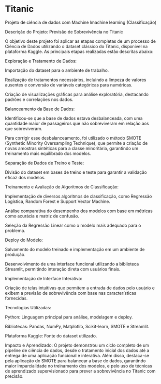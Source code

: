 # Titanic
Projeto de  ciência de dados com Machine lmachine learning (Classificação)

Descrição do Projeto: Previsão de Sobrevivência no Titanic

O objetivo deste projeto foi aplicar as etapas completas de um processo de Ciência de Dados utilizando o dataset clássico do Titanic, disponível na plataforma Kaggle. As principais etapas realizadas estão descritas abaixo:

Exploração e Tratamento de Dados:

Importação do dataset para o ambiente de trabalho.

Realização de tratamentos necessários, incluindo a limpeza de valores ausentes e conversão de variáveis categóricas para numéricas.

Criação de visualizações gráficas para análise exploratória, destacando padrões e correlações nos dados.

Balanceamento da Base de Dados:

Identificou-se que a base de dados estava desbalanceada, com uma quantidade maior de passageiros que não sobreviveram em relação aos que sobreviveram.

Para corrigir esse desbalanceamento, foi utilizado o método SMOTE (Synthetic Minority Oversampling Technique), que permite a criação de novas amostras sintéticas para a classe minoritária, garantindo um treinamento mais equilibrado dos modelos.

Separação de Dados de Treino e Teste:

Divisão do dataset em bases de treino e teste para garantir a validação eficaz dos modelos.

Treinamento e Avaliação de Algoritmos de Classificação:

Implementação de diversos algoritmos de classificação, como Regressão Logística, Random Forest e Support Vector Machine.

Análise comparativa do desempenho dos modelos com base em métricas como acurácia e matriz de confusão.

Seleção da Regressão Linear como o modelo mais adequado para o problema.

Deploy do Modelo:

Salvamento do modelo treinado e implementação em um ambiente de produção.

Desenvolvimento de uma interface funcional utilizando a biblioteca Streamlit, permitindo interação direta com usuários finais.

Implementação de Interface Interativa:

Criação de telas intuitivas que permitem a entrada de dados pelo usuário e exibem a previsão de sobrevivência com base nas características fornecidas.

Tecnologias Utilizadas:

Python: Linguagem principal para análise, modelagem e deploy.

Bibliotecas: Pandas, NumPy, Matplotlib, Scikit-learn, SMOTE e Streamlit.

Plataforma Kaggle: Fonte do dataset utilizado.

Impacto e Aprendizado: O projeto demonstrou um ciclo completo de um pipeline de ciência de dados, desde o tratamento inicial dos dados até a entrega de uma aplicação funcional e interativa. Além disso, destaca-se pela aplicação do SMOTE para balancear a base de dados, garantindo maior imparcialidade no treinamento dos modelos, e pelo uso de técnicas de aprendizado supervisionado para prever a sobrevivência no Titanic com precisão.




